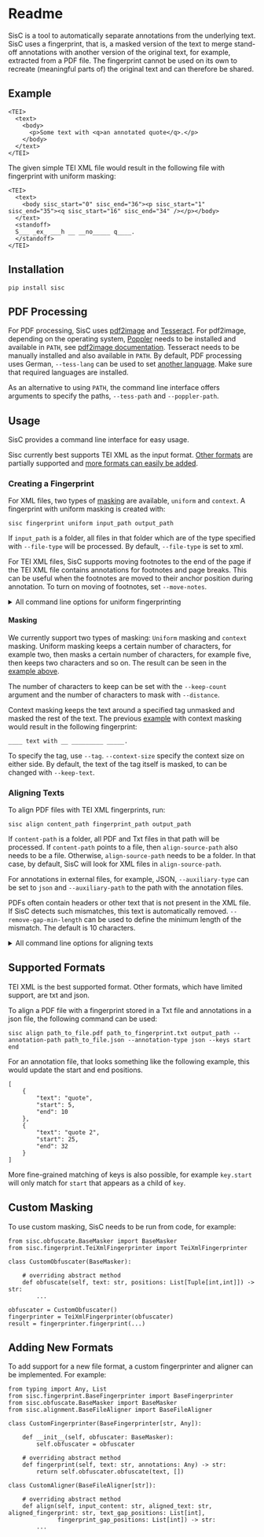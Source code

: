 # Readme

SisC is a tool to automatically separate annotations from the underlying text. SisC uses a fingerprint, that is,
a masked version of the text to merge stand-off annotations with another version of the original text, for example,
extracted from a PDF file. The fingerprint cannot be used on its own to recreate (meaningful parts of) the original
text and can therefore be shared.

## Example

~~~
<TEI>
  <text>
    <body>
      <p>Some text with <q>an annotated quote</q>.</p>
    </body>
  </text>
</TEI>
~~~

The given simple TEI XML file would result in the following file with fingerprint with uniform masking:

~~~
<TEI>
  <text>
    <body sisc_start="0" sisc_end="36"><p sisc_start="1" sisc_end="35"><q sisc_start="16" sisc_end="34" /></p></body>
  </text>
  <standoff>
  S___ _ex_ ___h __ __no_____ q____.
  </standoff>
</TEI>
~~~

## Installation

~~~
pip install sisc
~~~

## PDF Processing

For PDF processing, SisC uses [pdf2image](https://github.com/Belval/pdf2image) and [Tesseract](https://github.com/tesseract-ocr/tesseract).
For pdf2image, depending on the operating system, [Poppler](https://poppler.freedesktop.org) needs to be installed and
available in `PATH`, see [pdf2image documentation](https://github.com/Belval/pdf2image/blob/master/README.md).
Tesseract needs to be manually installed and also available in `PATH`. By default, PDF processing uses German,
`--tess-lang` can be used to set [another language](https://tesseract-ocr.github.io/tessdoc/Data-Files-in-different-versions.html).
Make sure that required languages are installed.

As an alternative to using `PATH`, the command line interface offers arguments to specify the paths, `--tess-path`
and `--poppler-path`.

## Usage

SisC provides a command line interface for easy usage.

Sisc currently best supports TEI XML as the input format. [Other formats](#supported-formats) are partially supported
and [more formats can easily be added](#adding-new-formats).

### Creating a Fingerprint

For XML files, two types of [masking](#masking) are available, `uniform` and `context`. A fingerprint with uniform
masking is created with:

~~~
sisc fingerprint uniform input_path output_path
~~~

If `input_path` is a folder, all files in that folder which are of the type specified with `--file-type` will be processed.
By default, `--file-type` is set to xml.

For TEI XML files, SisC supports moving footnotes to the end of the page if the TEI XML file contains annotations for
footnotes and page breaks. This can be useful when the footnotes are moved to their anchor position during annotation.
To turn on moving of footnotes, set `--move-notes`.

<details>
<summary>All command line options for uniform fingerprinting</summary>

~~~
usage: sisc fingerprint uniform [-h] [--file-type {txt,xml}]
                                [--move-notes | --no-move-notes]
                                [--add-quotation-marks | --no-add-quotation-marks]
                                [-s SYMBOL] [-k KEEP_COUNT] [-d DISTANCE]
                                [-r ROOT_TAG]
                                [--keep-space-only | --no-keep-space-only]
                                input-path output-path

Command to use uniform masking for the fingerprint.

positional arguments:
  input-path            Path to txt or xml file to create fingerprint from.
                        Can be a folder in which case all files will be
                        processed.
  output-path           Output folder path.

options:
  -h, --help            show this help message and exit
  --file-type {txt,xml}
                        The input file type to process. Only used when
                        input_path is a folder (default: xml).
  --move-notes, --no-move-notes
                        This will move footnotes and endnotes to the end of
                        their page/the whole text. Only works withXML file
                        which are annotated with footnotes/endnotes and
                        pagebreaks. (default: False)
  --add-quotation-marks, --no-add-quotation-marks
                        Add quotation marks in the fingerprint. Useful when
                        quotations marks are not present in the annotated XML
                        file. (default: False)
  -s SYMBOL, --symbol SYMBOL
                        The character to use for masking (default: _).
  -k KEEP_COUNT, --keep-count KEEP_COUNT
                        Number of characters which not to mask.
  -d DISTANCE, --distance DISTANCE
                        The number of characters to mask between not masked
                        characters (default: 10)
  -r ROOT_TAG, --root-tag ROOT_TAG
                        The root tag to use for masking (default: body).
  --keep-space-only, --no-keep-space-only
                        Keep only whitespace characters (default: False).
~~~

</details>

#### Masking

We currently support two types of masking: `Uniform` masking and `context` masking. Uniform masking keeps a certain
number of characters, for example two, then masks a certain number of characters, for example five, then keeps two
characters and so on. The result can be seen in the [example above](#example).

The number of characters to keep can be set with the `--keep-count` argument and the number of characters to mask with
`--distance`.

Context masking keeps the text around a specified tag unmasked and masked the rest of the text. The previous
[example](#example) with context masking would result in the following fingerprint:

~~~
____ text with __ _________ _____.
~~~

To specify the tag, use `--tag`. `--context-size` specify the context size on either side.
By default, the text of the tag itself is masked, to can be changed with `--keep-text`.

### Aligning Texts

To align PDF files with TEI XML fingerprints, run:

~~~
sisc align content_path fingerprint_path output_path
~~~

If `content-path` is a folder, all PDF and Txt files in that path will be processed. If `content-path` points to a file,
then `align-source-path` also needs to be a file. Otherwise, `align-source-path` needs to be a folder. In that case,
by default, SisC will look for XML files in `align-source-path`.

For annotations in external files, for example, JSON, `--auxiliary-type` can be set to `json` and `--auxiliary-path`
to the path with the annotation files.

PDFs often contain headers or other text that is not present in the XML file. If SisC detects such mismatches, this
text is automatically removed. `--remove-gap-min-length` can be used to define the minimum length of the mismatch. The
default is 10 characters.

<details>
<summary>All command line options for aligning texts</summary>

~~~
usage: sisc align [-h] [--auxiliary-path AUXILIARY_PATH]
                  [--auxiliary-type {txt,json}] [-f FIRST_PAGE] [-l LAST_PAGE]
                  [-k KEYS_TO_UPDATE [KEYS_TO_UPDATE ...]]
                  [--max-num-processes MAX_NUM_PROCESSES]
                  [--max-text-length MAX_TEXT_LENGTH] [--tess-lang TESS_LANG]
                  [--tess-path TESS_PATH] [--poppler-path POPPLER_PATH]
                  [--remove-gap-min-length REMOVE_GAP_MIN_LENGTH]
                  content-path align-source-path output-path

Command to align fingerprint and PDF or text.

positional arguments:
  content-path          Path to the file (or folder) with the content for
                        alignment (txt or pdf).
  align-source-path     Path to the file (or folder) used as the source for
                        the alignment. This can either be xml files, which
                        contain the fingerprint together with annotations or
                        txt files with only a fingerprint. In the second case,
                        the file(s) with the annotations are then specified
                        with the --auxiliary-path and --auxiliary-type
                        options.
  output-path           Output folder path.

options:
  -h, --help            show this help message and exit
  --auxiliary-path AUXILIARY_PATH
                        Can be used to specify the path to the annotations.
                        Only needed when the annotations are not part of the
                        files specified in align_source_path.
  --auxiliary-type {txt,json}
                        The type of the annotations to process. Only used when
                        content_path is a folder. (default: None).
  -f FIRST_PAGE, --first-page FIRST_PAGE
                        Can be used to specify the first page to process. Only
                        used for PDF files and when processing a single PDF
                        file (default: 1).
  -l LAST_PAGE, --last-page LAST_PAGE
                        Can be used to specify the last page to process. Only
                        used for PDF files and when processing a single PDF
                        file (default: -1).
  -k KEYS_TO_UPDATE [KEYS_TO_UPDATE ...], --keys KEYS_TO_UPDATE [KEYS_TO_UPDATE ...]
                        Only used for json standoff annotations. Used to
                        specify json keys which represent a position and need
                        to be updated.
  --max-num-processes MAX_NUM_PROCESSES
                        Maximum number of processes to use for parallel
                        processing (default: 1).
  --max-text-length MAX_TEXT_LENGTH
                        The maximum length (in characters) of a text to align
                        (default: 200000).
  --tess-lang TESS_LANG
                        Language to use for PDF processing (default: deu).
  --tess-path TESS_PATH
                        Path to Tesseract.
  --poppler-path POPPLER_PATH
                        Path to Poppler.
  --remove-gap-min-length REMOVE_GAP_MIN_LENGTH
                        Minimum length of gaps to remove (default: 10).
~~~

</details>

## Supported Formats

TEI XML is the best supported format. Other formats, which have limited support, are txt and json.

To align a PDF file with a fingerprint stored in a Txt file and annotations in a json file, the following command can
be used:

~~~
sisc align path_to_file.pdf path_to_fingerprint.txt output_path --annotation-path path_to_file.json --annotation-type json --keys start end
~~~

For an annotation file, that looks something like the following example, this would update the start and end positions.

~~~
[
    {
        "text": "quote",
        "start": 5,
        "end": 10
    },
    {
        "text": "quote 2",
        "start": 25,
        "end": 32
    }
]
~~~

More fine-grained matching of keys is also possible, for example `key.start` will only match for `start` that appears
as a child of `key`.

## Custom Masking

To use custom masking, SisC needs to be run from code, for example:

~~~
from sisc.obfuscate.BaseMasker import BaseMasker
from sisc.fingerprint.TeiXmlFingerprinter import TeiXmlFingerprinter

class CustomObfuscater(BaseMasker):
    
    # overriding abstract method
    def obfuscate(self, text: str, positions: List[Tuple[int,int]]) -> str:
        ...

obfuscater = CustomObfuscater()
fingerprinter = TeiXmlFingerprinter(obfuscater)
result = fingerprinter.fingerprint(...)    
~~~

## Adding New Formats

To add support for a new file format, a custom fingerprinter and aligner can be implemented. For example:

~~~
from typing import Any, List
from sisc.fingerprint.BaseFingerprinter import BaseFingerprinter
from sisc.obfuscate.BaseMasker import BaseMasker
from sisc.alignment.BaseFileAligner import BaseFileAligner

class CustomFingerprinter(BaseFingerprinter[str, Any]):

    def __init__(self, obfuscater: BaseMasker):
        self.obfuscater = obfuscater

    # overriding abstract method
    def fingerprint(self, text: str, annotations: Any) -> str:
        return self.obfuscater.obfuscate(text, [])

class CustomAligner(BaseFileAligner[str]):

    # overriding abstract method
    def align(self, input_content: str, aligned_text: str, aligned_fingerprint: str, text_gap_positions: List[int],
              fingerprint_gap_positions: List[int]) -> str:
        ...

~~~

<!-- 

## Citation

Coming soon!

--->